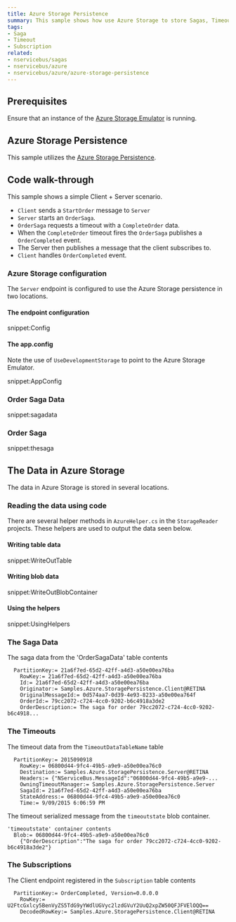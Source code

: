 ```yaml
---
title: Azure Storage Persistence
summary: This sample shows how use Azure Storage to store Sagas, Timeouts and Subscriptions.
tags:
- Saga
- Timeout
- Subscription
related:
- nservicebus/sagas
- nservicebus/azure
- nservicebus/azure/azure-storage-persistence
---
```


## Prerequisites

Ensure that an instance of the [Azure Storage Emulator](https://azure.microsoft.com/en-us/documentation/articles/storage-use-emulator/) is running.


## Azure Storage Persistence

This sample utilizes the [Azure Storage Persistence](/nservicebus/azure/azure-storage-persistence.md).


## Code walk-through

This sample shows a simple Client + Server scenario.

* `Client` sends a `StartOrder` message to `Server`
* `Server` starts an `OrderSaga`.
* `OrderSaga` requests a timeout with a `CompleteOrder` data.
* When the `CompleteOrder` timeout fires the `OrderSaga` publishes a `OrderCompleted` event.
* The Server then publishes a message that the client subscribes to.
* `Client` handles `OrderCompleted` event.


### Azure Storage configuration

The `Server` endpoint is configured to use the Azure Storage persistence in two locations.


#### The endpoint configuration

snippet:Config


#### The app.config

Note the use of `UseDevelopmentStorage` to point to the Azure Storage Emulator.

snippet:AppConfig


### Order Saga Data

snippet:sagadata


### Order Saga

snippet:thesaga


## The Data in Azure Storage

The data in Azure Storage is stored in several locations.


### Reading the data using code

There are several helper methods in `AzureHelper.cs` in the `StorageReader` projects. These helpers are used to output the data seen below.


#### Writing table data

snippet:WriteOutTable


#### Writing blob data

snippet:WriteOutBlobContainer


#### Using the helpers

snippet:UsingHelpers


### The Saga Data

The saga data from the 'OrderSagaData' table contents

```
  PartitionKey:= 21a6f7ed-65d2-42ff-a4d3-a50e00ea76ba
    RowKey:= 21a6f7ed-65d2-42ff-a4d3-a50e00ea76ba
    Id:= 21a6f7ed-65d2-42ff-a4d3-a50e00ea76ba
    Originator:= Samples.Azure.StoragePersistence.Client@RETINA
    OriginalMessageId:= 0d574aa7-0d39-4e93-8233-a50e00ea764f
    OrderId:= 79cc2072-c724-4cc0-9202-b6c4918a3de2
    OrderDescription:= The saga for order 79cc2072-c724-4cc0-9202-b6c4918...
```


### The Timeouts

The timeout data from the `TimeoutDataTableName` table

```
  PartitionKey:= 2015090918
    RowKey:= 06800d44-9fc4-49b5-a9e9-a50e00ea76c0
    Destination:= Samples.Azure.StoragePersistence.Server@RETINA
    Headers:= {"NServiceBus.MessageId":"06800d44-9fc4-49b5-a9e9-...
    OwningTimeoutManager:= Samples.Azure.StoragePersistence.Server
    SagaId:= 21a6f7ed-65d2-42ff-a4d3-a50e00ea76ba
    StateAddress:= 06800d44-9fc4-49b5-a9e9-a50e00ea76c0
    Time:= 9/09/2015 6:06:59 PM
```

The timeout serialized message from the `timeoutstate` blob container.

```
'timeoutstate' container contents
  Blob:= 06800d44-9fc4-49b5-a9e9-a50e00ea76c0
    ﻿{"OrderDescription":"The saga for order 79cc2072-c724-4cc0-9202-b6c4918a3de2"}
```


### The Subscriptions

The Client endpoint registered in the `Subscription` table contents

```
  PartitionKey:= OrderCompleted, Version=0.0.0.0
    RowKey:= U2FtcGxlcy5BenVyZS5TdG9yYWdlUGVyc2lzdGVuY2UuQ2xpZW50QFJFVElOQQ==
    DecodedRowKey:= Samples.Azure.StoragePersistence.Client@RETINA
```
